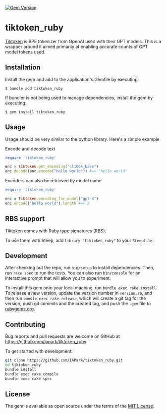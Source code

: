 [![Gem Version](https://badge.fury.io/rb/tiktoken_ruby.svg)](https://badge.fury.io/rb/tiktoken_ruby)
# tiktoken_ruby

[Tiktoken](https://github.com/openai/tiktoken) is BPE tokenizer from OpenAI used with their GPT models.
This is a wrapper around it aimed primarily at enabling accurate counts of GPT model tokens used.

## Installation

Install the gem and add to the application's Gemfile by executing:

    $ bundle add tiktoken_ruby

If bundler is not being used to manage dependencies, install the gem by executing:

    $ gem install tiktoken_ruby

## Usage
Usage should be very similar to the python library. Here's a simple example

Encode and decode text
```ruby
require 'tiktoken_ruby'

enc = Tiktoken.get_encoding("cl100k_base")
enc.decode(enc.encode("hello world")) #=> "hello world"
```

Encoders can also be retrieved by model name
```ruby
require 'tiktoken_ruby'

enc = Tiktoken.encoding_for_model("gpt-4")
enc.encode("hello world").length #=> 2
```

## RBS support

Tiktoken comes with Ruby type signatures (RBS).

To use them with Steep, add `library "tiktoken_ruby"` to your `Steepfile`.

## Development

After checking out the repo, run `bin/setup` to install dependencies. Then, run `rake spec` to run the tests. You can also run `bin/console` for an interactive prompt that will allow you to experiment.

To install this gem onto your local machine, run `bundle exec rake install`. To release a new version, update the version number in `version.rb`, and then run `bundle exec rake release`, which will create a git tag for the version, push git commits and the created tag, and push the `.gem` file to [rubygems.org](https://rubygems.org).

## Contributing

Bug reports and pull requests are welcome on GitHub at https://github.com/iapark/tiktoken_ruby.

To get started with development:

```sh
git clone https://github.com/IAPark/tiktoken_ruby.git
cd tiktoken_ruby
bundle install
bundle exec rake compile
bundle exec rake spec
```


## License

The gem is available as open source under the terms of the [MIT License](https://opensource.org/licenses/MIT).
